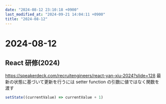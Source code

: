 ```yaml
---
date: "2024-08-12 23:10:18 +0900"
last_modified_at: "2024-09-21 14:04:11 +0900"
title: "2024-08-12"
---
```


# 2024-08-12
## React 研修(2024)
https://speakerdeck.com/recruitengineers/react-yan-xiu-2024?slide=128
最新の状態に基づいて更新を行うには setter function の引数に値ではなく関数を渡す

```js
setState((currentValue) => currentValue + 1)
```

